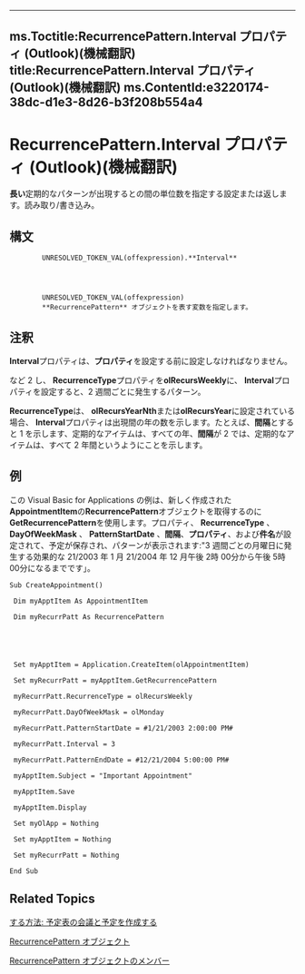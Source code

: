

---
ms.Toctitle:RecurrencePattern.Interval プロパティ (Outlook)(機械翻訳)
title:RecurrencePattern.Interval プロパティ (Outlook)(機械翻訳)
ms.ContentId:e3220174-38dc-d1e3-8d26-b3f208b554a4
---
# RecurrencePattern.Interval プロパティ (Outlook)(機械翻訳)




**長い**定期的なパターンが出現するとの間の単位数を指定する設定または返します。読み取り/書き込み。

## 構文

            UNRESOLVED_TOKEN_VAL(offexpression).**Interval**




            UNRESOLVED_TOKEN_VAL(offexpression)
            **RecurrencePattern** オブジェクトを表す変数を指定します。



## 注釈
**Interval**プロパティは、**プロパティ**を設定する前に設定しなければなりません。



など 2 し、 **RecurrenceType**プロパティを**olRecursWeekly**に、 **Interval**プロパティを設定すると、2 週間ごとに発生するパターン。



**RecurrenceType**は、 **olRecursYearNth**または**olRecursYear**に設定されている場合、 **Interval**プロパティは出現間の年の数を示します。たとえば、**間隔**とすると 1 を示します、定期的なアイテムは、すべての年、**間隔**が 2 では、定期的なアイテムは、すべて 2 年間というようにことを示します。



## 例
この Visual Basic for Applications の例は、新しく作成された**AppointmentItem**の**RecurrencePattern**オブジェクトを取得するのに**GetRecurrencePattern**を使用します。プロパティ、 **RecurrenceType** 、 **DayOfWeekMask** 、 **PatternStartDate** 、**間隔**、**プロパティ**、および**件名**が設定されて、予定が保存され、パターンが表示されます:"3 週間ごとの月曜日に発生する効果的な 21/2003 年 1 月 21/2004 年 12 月午後 2時 00分から午後 5時 00分になるまでです」。

```vba
Sub CreateAppointment() 
 
 Dim myApptItem As AppointmentItem 
 
 Dim myRecurrPatt As RecurrencePattern 
 
 
 
 
 
 Set myApptItem = Application.CreateItem(olAppointmentItem) 
 
 Set myRecurrPatt = myApptItem.GetRecurrencePattern 
 
 myRecurrPatt.RecurrenceType = olRecursWeekly 
 
 myRecurrPatt.DayOfWeekMask = olMonday 
 
 myRecurrPatt.PatternStartDate = #1/21/2003 2:00:00 PM# 
 
 myRecurrPatt.Interval = 3 
 
 myRecurrPatt.PatternEndDate = #12/21/2004 5:00:00 PM# 
 
 myApptItem.Subject = "Important Appointment" 
 
 myApptItem.Save 
 
 myApptItem.Display 
 
 Set myOlApp = Nothing 
 
 Set myApptItem = Nothing 
 
 Set myRecurrPatt = Nothing 
 
End Sub
```




## Related Topics

[する方法: 予定表の会議と予定を作成する](130b6ae1-d1a4-3805-7e9c-75543b93fff5.md)

[RecurrencePattern オブジェクト](36c098f7-59fb-879a-5173-ed0260d13fa4.md)

[RecurrencePattern オブジェクトのメンバー](d282fdb2-2b6d-983d-fe5f-698113d35f89.md)




